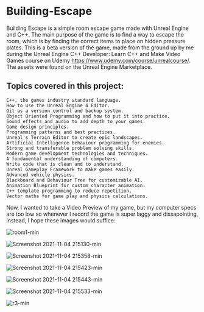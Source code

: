 # Building-Escape

Building Escape is a simple room escape game made with Unreal Engine and C++. The main purpose of the game is to find a way to escape the room, which is by finding the correct items to place on hidden pressure plates. This is a beta version of the game, made from the ground up by me during the Unreal Engine C++ Developer: Learn C++ and Make Video Games course on Udemy https://www.udemy.com/course/unrealcourse/. The assets were found on the Unreal Engine Marketplace.

## Topics covered in this project:
    C++, the games industry standard language.
    How to use the Unreal Engine 4 Editor.
    Git as a version control and backup system.
    Object Oriented Programming and how to put it into practice.
    Sound effects and audio to add depth to your games.
    Game design principles.
    Programming patterns and best practices.
    Unreal's Terrain Editor to create epic landscapes.
    Artificial Intelligence behaviour programming for enemies.
    Strong and transferable problem solving skills.
    Modern game development technologies and techniques.
    A fundamental understanding of computers.
    Write code that is clean and to understand.
    Unreal Gameplay Framework to make games easily.
    Advanced vehicle physics.
    Blackboard and Behaviour Tree for customizable AI.
    Animation Blueprint for custom character animation.
    C++ template programming to reduce repetition.
    Vector maths for game play and physics calculations.
 
Now, I wanted to take a Video Preview of my game, but my computer specs are too low so whenever I record the game is super laggy and dissapointing, instead, I hope these images would suffice:

![room1-min](https://user-images.githubusercontent.com/87696858/140412262-b512353f-c911-4efd-afee-89a4d3229064.png)

![Screenshot 2021-11-04 215130-min](https://user-images.githubusercontent.com/87696858/140412269-488a05d0-bafb-401f-a5b9-bfe48882c8be.png)

![Screenshot 2021-11-04 215358-min](https://user-images.githubusercontent.com/87696858/140412273-cb879080-3b5e-431c-8fd2-9ec7a028a91d.png)

![Screenshot 2021-11-04 215423-min](https://user-images.githubusercontent.com/87696858/140412287-833d4429-97b6-42a3-b68b-a11a8523135b.png)

![Screenshot 2021-11-04 215443-min](https://user-images.githubusercontent.com/87696858/140412295-64e6a660-822a-47fb-bd25-77cbe465dbfc.png)

![Screenshot 2021-11-04 215533-min](https://user-images.githubusercontent.com/87696858/140412315-2c584acc-4abc-4217-a08e-ed47a8366861.png)

![r3-min](https://user-images.githubusercontent.com/87696858/140412448-e562ad57-5e13-469f-a130-86b6dfeab886.png)

